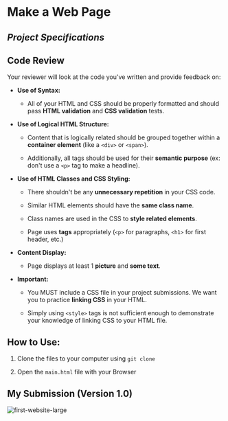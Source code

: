 # Make a Web Page


## *Project Specifications*


## Code Review

Your reviewer will look at the code you've written and provide feedback on:


* **Use of Syntax:**

    * All of your HTML and CSS should be properly formatted and should pass **HTML validation** and **CSS validation** tests.

* **Use of Logical HTML Structure:**

    * Content that is logically related should be grouped together within a **container element** (like a `<div>` or `<span>`).

    * Additionally, all tags should be used for their **semantic purpose** (ex: don't use a `<p>` tag to make a headline).

* **Use of HTML Classes and CSS Styling:**

    * There shouldn't be any **unnecessary repetition** in your CSS code.

    * Similar HTML elements should have the **same class name**.

    * Class names are used in the CSS to **style related elements**.

    * Page uses **tags** appropriately (`<p>` for paragraphs, `<h1>` for first header, etc.)

* **Content Display:**

    * Page displays at least 1 **picture** and **some text**.

* **Important:**

    * You MUST include a CSS file in your project submissions. We want you to practice **linking CSS** in your HTML.

    * Simply using `<style>` tags is not sufficient enough to demonstrate your knowledge of linking CSS to your HTML file.


## How to Use:

1. Clone the files to your computer using `git clone`

2. Open the `main.html` file with your Browser


## My Submission (Version 1.0)

![first-website-large](https://cloud.githubusercontent.com/assets/19314291/18341986/02e98e2a-75ad-11e6-82a6-af34cec488af.png)
